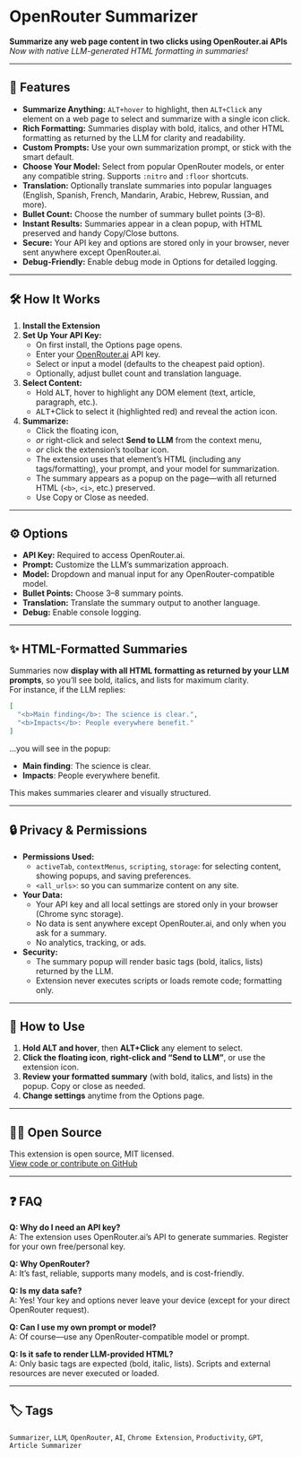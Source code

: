 # OpenRouter Summarizer

**Summarize any web page content in two clicks using OpenRouter.ai APIs**  
_Now with native LLM-generated HTML formatting in summaries!_

---

## 🚀 Features

- **Summarize Anything:** `ALT+hover` to highlight, then `ALT+Click` any element on a web page to select and summarize with a single icon click.
- **Rich Formatting:** Summaries display with bold, italics, and other HTML formatting as returned by the LLM for clarity and readability.
- **Custom Prompts:** Use your own summarization prompt, or stick with the smart default.
- **Choose Your Model:** Select from popular OpenRouter models, or enter any compatible string. Supports `:nitro` and `:floor` shortcuts.
- **Translation:** Optionally translate summaries into popular languages (English, Spanish, French, Mandarin, Arabic, Hebrew, Russian, and more).
- **Bullet Count:** Choose the number of summary bullet points (3–8).
- **Instant Results:** Summaries appear in a clean popup, with HTML preserved and handy Copy/Close buttons.
- **Secure:** Your API key and options are stored only in your browser, never sent anywhere except OpenRouter.ai.
- **Debug-Friendly:** Enable debug mode in Options for detailed logging.

---

## 🛠️ How It Works

1. **Install the Extension**
2. **Set Up Your API Key:**
    - On first install, the Options page opens.
    - Enter your [OpenRouter.ai](https://openrouter.ai/) API key.
    - Select or input a model (defaults to the cheapest paid option).
    - Optionally, adjust bullet count and translation language.
3. **Select Content:**
    - Hold <kbd>ALT</kbd>, hover to highlight any DOM element (text, article, paragraph, etc.).
    - <kbd>ALT</kbd>+Click to select it (highlighted red) and reveal the action icon.
4. **Summarize:**
    - Click the floating icon,
    - *or* right-click and select **Send to LLM** from the context menu,
    - *or* click the extension’s toolbar icon.
    - The extension uses that element’s HTML (including any tags/formatting), your prompt, and your model for summarization.
    - The summary appears as a popup on the page—with all returned HTML (`<b>`, `<i>`, etc.) preserved.
    - Use Copy or Close as needed.

---

## ⚙️ Options

- **API Key:** Required to access OpenRouter.ai.
- **Prompt:** Customize the LLM’s summarization approach.
- **Model:** Dropdown and manual input for any OpenRouter-compatible model.
- **Bullet Points:** Choose 3–8 summary points.
- **Translation:** Translate the summary output to another language.
- **Debug:** Enable console logging.

---

## ✨ HTML-Formatted Summaries

Summaries now **display with all HTML formatting as returned by your LLM prompts**, so you’ll see bold, italics, and lists for maximum clarity.  
For instance, if the LLM replies:

```json
[
  "<b>Main finding</b>: The science is clear.",
  "<b>Impacts</b>: People everywhere benefit."
]
```

…you will see in the popup:

- **Main finding**: The science is clear.
- **Impacts**: People everywhere benefit.

This makes summaries clearer and visually structured.

---

## 🔒 Privacy & Permissions

- **Permissions Used:**
  - `activeTab`, `contextMenus`, `scripting`, `storage`: for selecting content, showing popups, and saving preferences.
  - `<all_urls>`: so you can summarize content on any site.
- **Your Data:**
  - Your API key and all local settings are stored only in your browser (Chrome sync storage).
  - No data is sent anywhere except OpenRouter.ai, and only when you ask for a summary.
  - No analytics, tracking, or ads.
- **Security:**
  - The summary popup will render basic tags (bold, italics, lists) returned by the LLM.
  - Extension never executes scripts or loads remote code; formatting only.

---

## 📝 How to Use

1. **Hold ALT and hover**, then **ALT+Click** any element to select.
2. **Click the floating icon**, **right-click and “Send to LLM”**, or use the extension icon.
3. **Review your formatted summary** (with bold, italics, and lists) in the popup. Copy or close as needed.
4. **Change settings** anytime from the Options page.

---

## 🧑‍💻 Open Source

This extension is open source, MIT licensed.  
[View code or contribute on GitHub](https://github.com/bogorad/openrouter-summarizer)

---

## ❓ FAQ

**Q: Why do I need an API key?**  
A: The extension uses OpenRouter.ai’s API to generate summaries. Register for your own free/personal key.

**Q: Why OpenRouter?**  
A: It’s fast, reliable, supports many models, and is cost-friendly.

**Q: Is my data safe?**  
A: Yes! Your key and options never leave your device (except for your direct OpenRouter request).

**Q: Can I use my own prompt or model?**  
A: Of course—use any OpenRouter-compatible model or prompt.

**Q: Is it safe to render LLM-provided HTML?**  
A: Only basic tags are expected (bold, italic, lists). Scripts and external resources are never executed or loaded.

---

## 🏷️ Tags

`Summarizer`, `LLM`, `OpenRouter`, `AI`, `Chrome Extension`, `Productivity`, `GPT`, `Article Summarizer`

